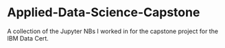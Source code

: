# Applied-Data-Science-Capstone
A collection of the Jupyter NBs I worked in for the capstone project for the IBM Data Cert.
